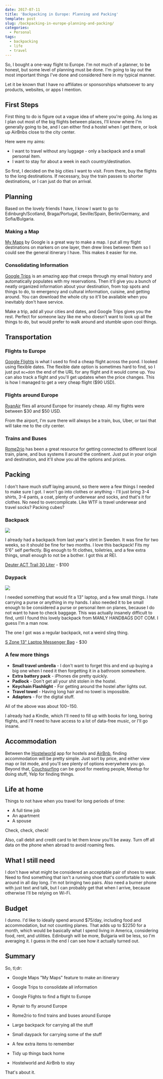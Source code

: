 ```yaml
---
date: 2017-07-11
title: 'Backpacking in Europe: Planning and Packing'
template: post
slug: /backpacking-in-europe-planning-and-packing/
categories:
  - Personal
tags:
  - backpacking
  - life
  - travel
---
```


So, I bought a one-way flight to Europe. I'm not much of a planner, to be honest, but some level of planning must be done. I'm going to lay out the most important things I've done and considered here in my typical manner.

Let it be known that I have no affiliates or sponsorships whatsoever to any products, websites, or apps I mention.

## First Steps

First thing to do is figure out a vague idea of where you're going. As long as I plan out most of the big flights between places, I'll know where I'm generally going to be, and I can either find a hostel when I get there, or look up AirBnbs close to the city center.

Here were my aims:

- I want to travel without any luggage - only a backpack and a small personal item.
- I want to stay for about a week in each country/destination.

So first, I decided on the big cities I want to visit. From there, buy the flights to the long destinations. If necessary, buy the train passes to shorter destinations, or I can just do that on arrival.

## Planning

Based on the lovely friends I have, I know I want to go to Edinburgh/Scotland, Braga/Portugal, Seville/Spain, Berlin/Germany, and Sofia/Bulgaria.

### Making a Map

[My Maps](https://www.google.com/mymaps) by Google is a great way to make a map. I put all my flight destinations on markers on one layer, then drew lines between them so I could see the general itinerary I have. This makes it easier for me.

### Consolidating Information

[Google Trips](https://get.google.com/trips/) is an amazing app that creeps through my email history and automatically populates with my reservations. Then it'll give you a bunch of neatly organized information about your destination, from top spots and things to do, to emergency and cultural information, cuisine, and getting around. You can download the whole city so it'll be available when you inevitably don't have service.

Make a trip, add all your cities and dates, and Google Trips gives you the rest. Perfect for someone lazy like me who doesn't want to look up all the things to do, but would prefer to walk around and stumble upon cool things.

## Transportation

### Flights to Europe

[Google Flights](https://www.google.com/flights/) is what I used to find a cheap flight across the pond. I looked using flexible dates. The flexible date option is sometimes hard to find, so I just put `mc=d`on the end of the URL for any flight and it would come up. You can also track a flight and you'll get updates when the price changes. This is how I managed to get a very cheap flight (\$90 USD).

### Flights around Europe

[RyanAir](http://www.ryanair.com/) flies all around Europe for insanely cheap. All my flights were between $30 and $50 USD.

From the airport, I'm sure there will always be a train, bus, Uber, or taxi that will take me to the city center.

### Trains and Buses

[Rome2rio](https://www.rome2rio.com/) has been a great resource for getting connected to different local train, plane, and bus systems ll around the continent. Just put in your origin and destination, and it'll show you all the options and prices.

## Packing

I don't have much stuff laying around, so there were a few things I needed to make sure I got. I won't go into clothes or anything - I'll just bring 3-4 shirts, 3-4 pants, a coat, plenty of underwear and socks, and that's it for clothes. No need to overcomplicate. Like WTF is travel underwear and travel socks? Packing cubes?

### Backpack

![](../../images/deuter.jpg)

I already had a backpack from last year's stint in Sweden. It was fine for two weeks, so it should be fine for two months. I love this backpack! Fits my 5'6" self perfectly. Big enough to fit clothes, toiletries, and a few extra things, small enough to not be a bother. I got this at REI.

[Deuter ACT Trail 30 Liter](http://www.deuter.com/DE/en/hiking/act-trail-30-3440315-blue-red.html) - \$100

### Daypack

![](../../images/daypack.jpg)

I needed something that would fit a 13" laptop, and a few small things. I hate carrying a purse or anything in my hands. I also needed it to be small enough to be considered a purse or personal item on planes, because I do not want to have to check baggage. This was actually insanely difficult to find, until I found this lovely backpack from MANLY HANDBAGS DOT COM. I guess I'm a man now.

The one I got was a regular backpack, not a weird sling thing.

[S Zone 13" Laptop Messenger Bag](http://manlyhandbags.com/s-zone-sling-canvas-cross-body-13-inch-laptop-messenger-bag-shoulder-backpack/) - \$30

### A few more things

- **Small travel umbrella** - I don't want to forget this and end up buying a big one when I need it then forgetting it in a bathroom somewhere.
- **Extra battery pack** - iPhones die pretty quickly.
- **Padlock** - Don't get all your shit stolen in the hostel.
- **Keychain Flashlight** - For getting around the hostel after lights out.
- **Travel towel** - Having long hair and no towel is impossible.
- **Adapters** - For the digital stuff.

All of the above was about $100-$150.

I already had a Kindle, which I'll need to fill up with books for long, boring flights, and I'll need to have access to a lot of data-free music, or I'll go insane.

## Accommodation

Between the [Hostelworld](http://www.hostelworld.com/) app for hostels and [AirBnb](https://www.airbnb.com/), finding accommodation will be pretty simple. Just sort by price, and either view map or list mode, and you'll see plenty of options everywhere you go. Beyond that, [Couchsurfing](http://www.couchsurfing.com/) can be good for meeting people, Meetup for doing stuff, Yelp for finding things.

## Life at home

Things to not have when you travel for long periods of time:

- A full time job
- An apartment
- A spouse

Check, check, check!

Also, call debit and credit card to let them know you'll be away. Turn off all data on the phone when abroad to avoid roaming fees.

## What I still need

I don't have what might be considered an acceptable pair of shoes to wear. Need to find something that isn't a running shoe that's comfortable to walk around in all day long. I'm not bringing two pairs. Also need a burner phone with just text and talk, but I can probably get that when I arrive, because otherwise I'll be relying on Wi-Fi.

## Budget

I dunno. I'd like to ideally spend around $75/day, including food and accommodation, but not counting planes. That adds up to $2250 for a month, which would be basically what I spend living in America, considering food, rent, and utilities. Edinburgh will be more, Bulgaria will be less, so I'm averaging it. I guess in the end I can see how it actually turned out.

## Summary

So, tl;dr:

- Google Maps "My Maps" feature to make an itinerary

- Google Trips to consolidate all information

- Google Flights to find a flight to Europe

- Rynair to fly around Europe

- Rome2rio to find trains and buses around Europe

- Large backpack for carrying all the stuff

- Small daypack for carrying some of the stuff

- A few extra items to remember

- Tidy up things back home

- Hostelworld and AirBnb to stay

That's about it.
